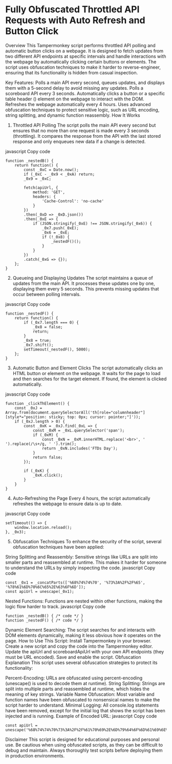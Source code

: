 # Fully Obfuscated Throttled API Requests with Auto Refresh and Button Click
Overview
This Tampermonkey script performs throttled API polling and automatic button clicks on a webpage. It is designed to fetch updates from two different API endpoints at specific intervals and handle interactions with the webpage by automatically clicking certain buttons or elements. The script uses obfuscation techniques to make it harder to reverse-engineer, ensuring that its functionality is hidden from casual inspection.

Key Features:
Polls a main API every second, queues updates, and displays them with a 5-second delay to avoid missing any updates.
Polls a scoreboard API every 3 seconds.
Automatically clicks a button or a specific table header (<th>) element on the webpage to interact with the DOM.
Refreshes the webpage automatically every 4 hours.
Uses advanced obfuscation techniques to protect sensitive logic, such as URL encoding, string splitting, and dynamic function reassembly.
How It Works
1. Throttled API Polling
The script polls the main API every second but ensures that no more than one request is made every 3 seconds (throttling). It compares the response from the API with the last stored response and only enqueues new data if a change is detected.

javascript
Copy code

    function _nestedB() {
        return function() {
            const _0xC = Date.now();
            if (_0xC - _0x9 < _0xA) return;
            _0x9 = _0xC;
    
            fetch(apiUrl, {
                method: 'GET',
                headers: {
                    'Cache-Control': 'no-cache'
                }
            })
            .then(_0xD => _0xD.json())
            .then(_0xE => {
                if (JSON.stringify(_0xE) !== JSON.stringify(_0x6)) {
                    _0x7.push(_0xE);
                    _0x6 = _0xE;
                    if (!_0x8) {
                        _nestedF()();
                    }
                }
            })
            .catch(_0xG => {});
        };
    }
    
2. Queueing and Displaying Updates
The script maintains a queue of updates from the main API. It processes these updates one by one, displaying them every 5 seconds. This prevents missing updates that occur between polling intervals.

javascript
Copy code

    function _nestedF() {
        return function() {
            if (_0x7.length === 0) {
                _0x8 = false;
                return;
            }
            _0x8 = true;
            _0x7.shift();
            setTimeout(_nestedF(), 5000);
        };
    }
    
3. Automatic Button and Element Clicks
The script automatically clicks an HTML button or <th> element on the webpage. It waits for the page to load and then searches for the target element. If found, the element is clicked automatically.

javascript
Copy code

    function _clickThElement() {
        const _0xJ = Array.from(document.querySelectorAll('th[role="columnheader"][style*="position: sticky; top: 0px; cursor: pointer;"]'));
        if (_0xJ.length > 0) {
            const _0xK = _0xJ.find(_0xL => {
                const _0xM = _0xL.querySelector('span');
                if (_0xM) {
                    const _0xN = _0xM.innerHTML.replace('<br>', ' ').replace(/\s+/g, ' ').trim();
                    return _0xN.includes('FTDs Day');
                }
                return false;
            });
    
            if (_0xK) {
                _0xK.click();
            }
        }
    }
    
4. Auto-Refreshing the Page
Every 4 hours, the script automatically refreshes the webpage to ensure data is up to date.

javascript
Copy code

    setTimeout(() => {
        window.location.reload();
    }, _0x3);
    
5. Obfuscation Techniques
To enhance the security of the script, several obfuscation techniques have been applied:

String Splitting and Reassembly: Sensitive strings like URLs are split into smaller parts and reassembled at runtime. This makes it harder for someone to understand the URLs by simply inspecting the code.
javascript
Copy code

    const _0x1 = _concatParts(['%68%74%74%70', '%73%3A%2F%2F%65', '%78%61%6D%70%6C%65%2E%63%6F%6D']);
    const apiUrl = unescape(_0x1);
    
Nested Functions: Functions are nested within other functions, making the logic flow harder to track.
javascript
Copy code

    function _nestedB() { /* code */ }
    function _nestedF() { /* code */ }
    
Dynamic Element Searching: The script searches for and interacts with DOM elements dynamically, making it less obvious how it operates on the page.
How to Use This Script:
Install Tampermonkey in your browser.
Create a new script and copy the code into the Tampermonkey editor.
Update the apiUrl and scoreboardApiUrl with your own API endpoints (they must be URL encoded).
Save and enable the script.
Obfuscation Explanation
This script uses several obfuscation strategies to protect its functionality:

Percent-Encoding: URLs are obfuscated using percent-encoding (unescape() is used to decode them at runtime).
String Splitting: Strings are split into multiple parts and reassembled at runtime, which hides the meaning of key strings.
Variable Name Obfuscation: Most variable and function names have been obfuscated to nonsensical names to make the script harder to understand.
Minimal Logging: All console.log statements have been removed, except for the initial log that shows the script has been injected and is running.
Example of Encoded URL:
javascript
Copy code

    const apiUrl = unescape('%68%74%74%70%73%3A%2F%2F%61%70%69%2E%6D%79%64%6F%6D%61%69%6E%2E%63%6F%6D%2F%65%6E%64%70%6F%69%6E%74');

Disclaimer
This script is designed for educational purposes and personal use. Be cautious when using obfuscated scripts, as they can be difficult to debug and maintain. Always thoroughly test scripts before deploying them in production environments.
